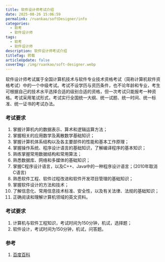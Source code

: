 ```yaml
---
title: 软件设计师考试介绍
date: 2025-08-26 15:06:59
permalink: /ruankao/softDesigner/info
categories:
  - 软考
  - 软件设计师
tags:
  - 软考
  - 软件设计师
description: 软件设计师考试介绍
titleTag: 转载
articleUpdate: false
coverImg: /img/ruankao/soft-designer.webp
---
```


软件设计师考试属于全国计算机技术与软件专业技术资格考试（简称计算机软件资格考试）中的一个中级考试。考试不设学历与资历条件，也不论年龄和专业，考生可根据自己的技术水平选择合适的级别合适的资格，但一次考试只能报考一种资格。考试采用笔试形式，考试实行全国统一大纲、统一试题、统一时间、统一标准、统一证书的考试办法。

### 考试要求

1. 掌握计算机内的数据表示、算术和逻辑运算方法；
2. 掌握相关的应用数学及离散数学基础知识；
3. 掌握计算机体系结构以及各主要部件的性能和基本工作原理；
4. 掌握操作系统、程序设计语言的基础知识，了解编译程序的基本知识；
5. 熟练掌握常用数据结构和常用算法；
6. 熟悉数据库、网络和多媒体的基础知识；
7. 掌握C程序设计语言，以及C++、Java中的一种程序设计语言；(2010年取消C语言)
8. 熟悉软件工程、软件过程改进和软件开发项目管理的基础知识；
9. 掌握软件设计的方法和技术；
10. 了解信息化、常用信息技术标准、安全性，以及有关法律、法规的基础知识；
11. 正确阅读和理解计算机领域的英文资料。

### 考试要求

1. 计算机与软件工程知识，考试时间为150分钟，机试，选择题；
2. 软件设计，考试时间为150分钟，机试，问答题。

### 参考
1. [百度百科](https://baike.baidu.com/item/%E8%BD%AF%E4%BB%B6%E8%AE%BE%E8%AE%A1%E5%B8%88/8783801)